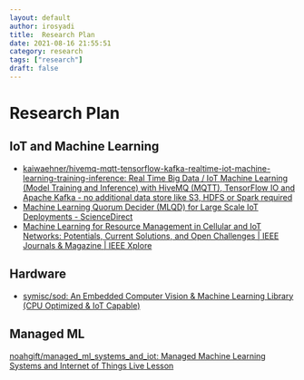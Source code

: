 ```yaml
---
layout: default
author: irosyadi
title:  Research Plan
date: 2021-08-16 21:55:51
category: research
tags: ["research"]
draft: false
---
```


# Research Plan

## IoT and Machine Learning
- [kaiwaehner/hivemq-mqtt-tensorflow-kafka-realtime-iot-machine-learning-training-inference: Real Time Big Data / IoT Machine Learning (Model Training and Inference) with HiveMQ (MQTT), TensorFlow IO and Apache Kafka - no additional data store like S3, HDFS or Spark required](https://github.com/kaiwaehner/hivemq-mqtt-tensorflow-kafka-realtime-iot-machine-learning-training-inference)
- [Machine Learning Quorum Decider (MLQD) for Large Scale IoT Deployments - ScienceDirect](https://www.sciencedirect.com/science/article/pii/S1877050919305988)
- [Machine Learning for Resource Management in Cellular and IoT Networks: Potentials, Current Solutions, and Open Challenges | IEEE Journals & Magazine | IEEE Xplore](https://ieeexplore.ieee.org/abstract/document/8951180)

## Hardware
- [symisc/sod: An Embedded Computer Vision & Machine Learning Library (CPU Optimized & IoT Capable)](https://github.com/symisc/sod)

## Managed ML
[noahgift/managed_ml_systems_and_iot: Managed Machine Learning Systems and Internet of Things Live Lesson](https://github.com/noahgift/managed_ml_systems_and_iot)